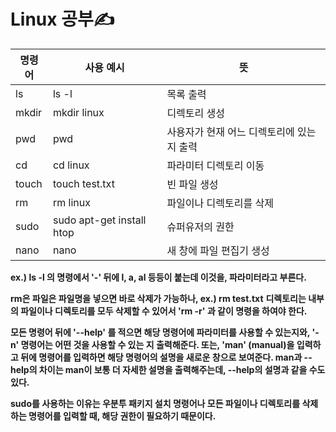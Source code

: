 # Linux 공부✍️





| 명령어 | 사용 예시                 | 뜻                                        |
| ------ | ------------------------- | ----------------------------------------- |
| ls     | ls -l                     | 목록 출력                                 |
| mkdir  | mkdir linux               | 디렉토리 생성                             |
| pwd    | pwd                       | 사용자가 현재 어느 디렉토리에 있는지 출력 |
| cd     | cd linux                  | 파라미터 디렉토리 이동                    |
| touch  | touch test.txt            | 빈 파일 생성                              |
| rm     | rm linux                  | 파일이나 디렉토리를 삭제                  |
| sudo   | sudo apt-get install htop | 슈퍼유저의 권한                           |
| nano   | nano                      | 새 창에 파일 편집기 생성                  |



**ex.) ls -l 의 명령에서 '-' 뒤에 l, a, al 등등이 붙는데 이것을, 파라미터라고 부른다.**

**rm은 파일은 파일명을 넣으면 바로 삭제가 가능하나, ex.) rm test.txt**
**디렉토리는 내부의 파일이나 디렉토리를 모두 삭제할 수 있어서 'rm -r' 과 같이 명령을 하여야 한다.**

**모든 명령어 뒤에 '--help' 를 적으면 해당 명령어에 파라미터를 사용할 수 있는지와, '-n' 명령어는 어떤 것을 사용할 수 있는 지 출력해준다. 또는, 'man' (manual)을 입력하고 뒤에 명령어를 입력하면  해당 명령어의 설명을 새로운 창으로 보여준다. man과 --help의 차이는 man이 보통 더 자세한 설명을 출력해주는데, --help의 설명과 같을 수도 있다.**

**sudo를 사용하는 이유는 우분투 패키지 설치 명령어나 모든 파일이나 디렉토리를 삭제하는 명령어를 입력할 때, 해당 권한이 필요하기 때문이다.**

